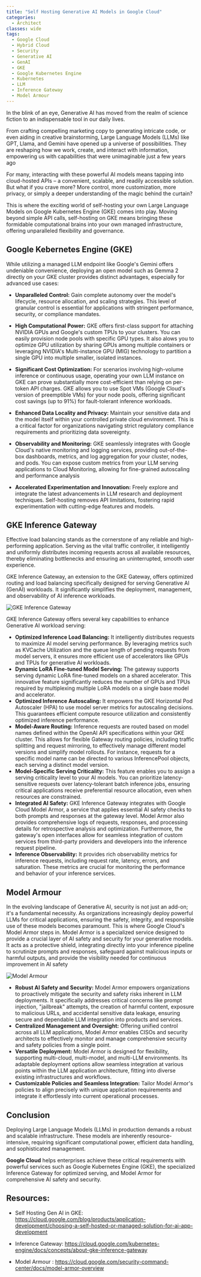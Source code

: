 ```yaml
---
title: "Self Hosting Generative AI Models in Google Cloud"
categories:
  - Architect
classes: wide
tags:
  - Google Cloud
  - Hybrid Cloud
  - Security
  - Generative AI
  - GenAI
  - GKE
  - Google Kubernetes Engine
  - Kubernetes
  - LLM
  - Inference Gateway
  - Model Armour 
---
```


In the blink of an eye, Generative AI has moved from the realm of science fiction to an indispensable tool in our daily lives. 

From crafting compelling marketing copy to generating intricate code, or even aiding in creative brainstorming, Large Language Models (LLMs) like GPT, Llama, and Gemini have opened up a universe of possibilities. They are reshaping how we work, create, and interact with information, empowering us with capabilities that were unimaginable just a few years ago

For many, interacting with these powerful AI models means tapping into cloud-hosted APIs – a convenient, scalable, and readily accessible solution. But what if you crave more? More control, more customization, more privacy, or simply a deeper understanding of the magic behind the curtain? 

This is where the exciting world of self-hosting your own Large Language Models on Google Kubernetes Engine (GKE) comes into play. Moving beyond simple API calls, self-hosting on GKE means bringing these formidable computational brains into your own managed infrastructure, offering unparalleled flexibility and governance.

## Google Kebernetes Engine (GKE)

While utilizing a managed LLM endpoint like Google's Gemini offers undeniable convenience, deploying an open model such as Gemma 2 directly on your GKE cluster provides distinct advantages, especially for advanced use cases:

* **Unparalleled Control:** Gain complete autonomy over the model's lifecycle, resource allocation, and scaling strategies. This level of granular control is essential for applications with stringent performance, security, or compliance mandates.

* **High Computational Power:** GKE offers first-class support for attaching NVIDIA GPUs and Google's custom TPUs to your clusters. You can easily provision node pools with specific GPU types. It also alows you to optimize GPU utilization by sharing GPUs among multiple containers or leveraging NVIDIA's Multi-instance GPU (MIG) technology to partition a single GPU into multiple smaller, isolated instances.

* **Significant Cost Optimization:** For scenarios involving high-volume inference or continuous usage, operating your own LLM instance on GKE can prove substantially more cost-efficient than relying on per-token API charges. GKE allows you to use Spot VMs (Google Cloud's version of preemptible VMs) for your node pools, offering significant cost savings (up to 91%) for fault-tolerant inference workloads.

* **Enhanced Data Locality and Privacy:** Maintain your sensitive data and the model itself within your controlled private cloud environment. This is a critical factor for organizations navigating strict regulatory compliance requirements and prioritizing data sovereignty.

*  **Observability and Monitoring:** GKE seamlessly integrates with Google Cloud's native monitoring and logging services, providing out-of-the-box dashboards, metrics, and log aggregation for your cluster, nodes, and pods. You can expose custom metrics from your LLM serving applications to Cloud Monitoring, allowing for fine-grained autoscaling and performance analysis

* **Accelerated Experimentation and Innovation:** Freely explore and integrate the latest advancements in LLM research and deployment techniques. Self-hosting removes API limitations, fostering rapid experimentation with cutting-edge features and models.

## GKE Inference Gateway

Effective load balancing stands as the cornerstone of any reliable and high-performing application. Serving as the vital traffic controller, it intelligently and uniformly distributes incoming requests across all available resources, thereby eliminating bottlenecks and ensuring an uninterrupted, smooth user experience.

GKE Inference Gateway, an extension to the GKE Gateway, offers optimized routing and load balancing specifically designed for serving Generative AI (GenAI) workloads. It significantly simplifies the deployment, management, and observability of AI inference workloads.

![GKE Inference Gateway](https://cloud.google.com/static/kubernetes-engine/images/request-flow.png)

GKE Inference Gateway offers several key capabilities to enhance Generative AI workload serving:

* **Optimized Inference Load Balancing:** It intelligently distributes requests to maximize AI model serving performance. By leveraging metrics such as KVCache Utilization and the queue length of pending requests from model servers, it ensures more efficient use of accelerators like GPUs and TPUs for generative AI workloads.
* **Dynamic LoRA Fine-tuned Model Serving:** The gateway supports serving dynamic LoRA fine-tuned models on a shared accelerator. This innovative feature significantly reduces the number of GPUs and TPUs required by multiplexing multiple LoRA models on a single base model and accelerator.
* **Optimized Inference Autoscaling:** It empowers the GKE Horizontal Pod Autoscaler (HPA) to use model server metrics for autoscaling decisions. This guarantees efficient compute resource utilization and consistently optimized inference performance.
* **Model-Aware Routing:** Inference requests are routed based on model names defined within the OpenAI API specifications within your GKE cluster. This allows for flexible Gateway routing policies, including traffic splitting and request mirroring, to effectively manage different model versions and simplify model rollouts. For instance, requests for a specific model name can be directed to various InferencePool objects, each serving a distinct model version.
* **Model-Specific Serving Criticality:** This feature enables you to assign a serving criticality level to your AI models. You can prioritize latency-sensitive requests over latency-tolerant batch inference jobs, ensuring critical applications receive preferential resource allocation, even when resources are constrained.
* **Integrated AI Safety:** GKE Inference Gateway integrates with Google Cloud Model Armor, a service that applies essential AI safety checks to both prompts and responses at the gateway level. Model Armor also provides comprehensive logs of requests, responses, and processing details for retrospective analysis and optimization. Furthermore, the gateway's open interfaces allow for seamless integration of custom services from third-party providers and developers into the inference request pipeline.
* **Inference Observability:** It provides rich observability metrics for inference requests, including request rate, latency, errors, and saturation. These metrics are crucial for monitoring the performance and behavior of your inference services.

## Model Armour

In the evolving landscape of Generative AI, security is not just an add-on; it's a fundamental necessity. As organizations increasingly deploy powerful LLMs for critical applications, ensuring the safety, integrity, and responsible use of these models becomes paramount. This is where Google Cloud's Model Armor steps in. Model Armor is a specialized service designed to provide a crucial layer of AI safety and security for your generative models. It acts as a protective shield, integrating directly into your inference pipeline to scrutinize prompts and responses, safeguard against malicious inputs or harmful outputs, and provide the visibility needed for continuous improvement in AI safety

![Model Armour](https://cloud.google.com/static/security-command-center/images/model-armor-architecture.svg)

* **Robust AI Safety and Security:** Model Armor empowers organizations to proactively mitigate the security and safety risks inherent in LLM deployments. It specifically addresses critical concerns like prompt injection, "jailbreak" attempts, the creation of harmful content, exposure to malicious URLs, and accidental sensitive data leakage, ensuring secure and dependable LLM integration into products and services.
* **Centralized Management and Oversight:** Offering unified control across all LLM applications, Model Armor enables CISOs and security architects to effectively monitor and manage comprehensive security and safety policies from a single point.
* **Versatile Deployment:** Model Armor is designed for flexibility, supporting multi-cloud, multi-model, and multi-LLM environments. Its adaptable deployment options allow seamless integration at various points within the LLM application architecture, fitting into diverse existing infrastructures and workflows.
* **Customizable Policies and Seamless Integration:** Tailor Model Armor's policies to align precisely with unique application requirements and integrate it effortlessly into current operational processes.

## Conclusion

Deploying Large Language Models (LLMs) in production demands a robust and scalable infrastructure. These models are inherently resource-intensive, requiring significant computational power, efficient data handling, and sophisticated management. 

**Google Cloud** helps enterprises achieve these critical requirements with powerful services such as Google Kubernetes Engine (GKE), the specialized Inference Gateway for optimized serving, and Model Armor for comprehensive AI safety and security.

## Resources:
* Self Hosting Gen AI in GKE:
  https://cloud.google.com/blog/products/application-development/choosing-a-self-hosted-or-managed-solution-for-ai-app-development
  
* Inference Gateway:
  https://cloud.google.com/kubernetes-engine/docs/concepts/about-gke-inference-gateway
  
* Model Armour :
  https://cloud.google.com/security-command-center/docs/model-armor-overview
